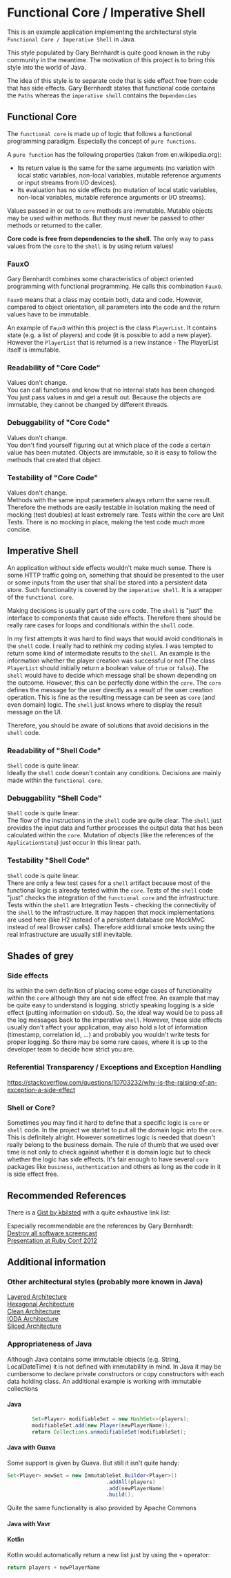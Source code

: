 # Functional Core / Imperative Shell

This is an example application implementing the architectural style `Functional Core / Imperative Shell` in Java.

This style populated by Gary Bernhardt is quite good known in the ruby community in the meantime. The motivation of this project is to bring this style into the world of Java.

The idea of this style is to separate code that is side effect free from code that has side effects. Gary Bernhardt states that functional code contains the `Paths` whereas the `imperative shell` contains the `Dependencies`

## Functional Core

The `functional core` is made up of logic that follows a functional programming paradigm. Especially the concept of `pure functions`.

A `pure function` has the following properties (taken from en.wikipedia.org):
- Its return value is the same for the same arguments (no variation with local static variables, non-local variables, mutable reference arguments or input streams from I/O devices).
- Its evaluation has no side effects (no mutation of local static variables, non-local variables, mutable reference arguments or I/O streams).

Values passed in or out to `core` methods are immutable. Mutable objects may be used within methods. But they must never be passed to other methods or returned to the caller.

**Core code is free from dependencies to the shell.** The only way to pass values from the `core` to the `shell` is by using return values!

### FauxO

Gary Bernhardt combines some characteristics of object oriented programming with functional programming. He calls this combination `FauxO`.

`FauxO` means that a class may contain both, data and code. However, compared to object orientation, all parameters into the code and the return values have to be immutable.

An example of `FauxO` within this project is the class `PlayerList`. It contains state (e.g. a list of players) and code (it is possible to add a new player). However the `PlayerList` that is returned is a new instance - The PlayerList itself is immutable.

### Readability of "Core Code"

Values don't change.  
You can call functions and know that no internal state has been changed. You just pass values in and get a result out. Because the objects are immutable, they cannot be changed by different threads.

### Debuggability of "Core Code"

Values don't change.  
You don't find yourself figuring out at which place of the code a certain value has been mutated. Objects are immutable, so it is easy to follow the methods that created that object.

### Testability of "Core Code"

Values don't change.  
Methods with the same input parameters always return the same result. Therefore the methods are easily testable in isolation making the need of mocking (test doubles) at least extremely rare.
Tests within the `core` are Unit Tests. There is no mocking in place, making the test code much more concise.

## Imperative Shell

An application without side effects wouldn't make much sense. There is some HTTP traffic going on, something that should be presented to the user or some inputs from the user that shall be stored into a persistent data store. Such functionality is covered by the `imperative shell`. It is a wrapper of the `functional core`.

Making decisions is usually part of the `core` code. The `shell` is "just" the interface to components that cause side effects. Therefore there should be really rare cases for loops and conditionals within the `shell` code. 

In my first attempts it was hard to find ways that would avoid conditionals in the `shell` code. I really had to rethink my coding styles. I was tempted to return some kind of intermediate results to the `shell`.
An example is the information whether the player creation was successful or not (The class `PlayerList` should initially return a boolean value of `true` or `false`). The `shell` would have to decide which message shall be shown depending on the outcome. However, this can be perfectly done within the `core`. The `core` defines the message for the user directly as a result of the user creation operation. This is fine as the resulting message can be seen as `core` (and even domain) logic. The `shell` just knows where to display the result message on the UI. 

Therefore, you should be aware of solutions that avoid decisions in the `shell` code.  

### Readability of "Shell Code"

`Shell` code is quite linear.  
Ideally the `shell` code doesn't contain any conditions. Decisions are mainly made within the `functional core`.

### Debuggability "Shell Code"

`Shell` code is quite linear.  
The flow of the instructions in the `shell` code are quite clear. The `shell` just provides the input data and further processes the output data that has been calculated within the `core`. Mutation of objects (like the references of the `ApplicationState`) just occur in this linear path. 

### Testability "Shell Code"

`Shell` code is quite linear.  
There are only a few test cases for a `shell` artifact because most of the functional logic is already tested within the `core`. Tests of the `shell` code "just" checks the integration of the `functional core` and the infrastructure.
Tests within the `shell` are Integration Tests - checking the connectivity of the `shell` to the infrastructure. It may happen that mock implementations are used here (like H2 instead of a persistent database ore MockMvC instead of real Browser calls). Therefore additional smoke tests using the real infrastructure are usually still inevitable.

## Shades of grey

### Side effects
Its within the own definition of placing some edge cases of functionality within the `core` although they are not side effect free. An example that may be quite easy to understand is logging. strictly speaking logging is a side effect (putting information on stdout). So, the ideal way would be to pass all the log messages back to the imperative `shell`. However, these side effects usually don't affect your application, may also hold a lot of information (timestamp, correlation id, ...) and probably you wouldn't write tests for proper logging. So there may be some rare cases, where it is up to the developer team to decide how strict you are.

### Referential Transparency / Exceptions and Exception Handling
https://stackoverflow.com/questions/10703232/why-is-the-raising-of-an-exception-a-side-effect

### Shell or Core?
Sometimes you may find it hard to define that a specific logic is `core` or `shell` code. In the project we startet to put all the domain logic into the `core`. This is definitely alright.
However sometimes logic is needed that doesn't really belong to the business domain. The rule of thumb that we used over time is not only to check against whether it is domain logic but to check whether the logic has side effects.
It's fair enough to have several `core` packages like `business`, `authentication` and others as long as the code in it is side effect free. 

## Recommended References

There is a [Gist by kbilsted](https://gist.github.com/kbilsted/abdc017858cad68c3e7926b03646554e) with a quite exhaustive link list:

Especially recommendable are the references by Gary Bernhardt:  
[Destroy all software screencast](https://www.destroyallsoftware.com/screencasts/catalog/functional-core-imperative-shell)  
[Presentation at Ruby Conf 2012](https://www.youtube.com/watch?v=yTkzNHF6rMs)
  
## Additional information

### Other architectural styles (probably more known in Java)

[Layered Architecture](https://medium.com/code-smells/layered-architecture-f11bc04c5d6c)  
[Hexagonal Architecture](https://fideloper.com/hexagonal-architecture)  
[Clean Architecture](http://blog.cleancoder.com/uncle-bob/2012/08/13/the-clean-architecture.html)  
[IODA Architecture](http://blog.ralfw.de/2015/04/die-ioda-architektur.html)  
[Sliced Architecture](https://jimmybogard.com/vertical-slice-architecture/)

### Appropriateness of Java

Although Java contains some immutable objects (e.g. String, LocalDateTime) it is not defined with immutability in mind. In Java it may be cumbersome to declare private constructors or copy constructors with each data holding class. An additional example is working with immutable collections

#### Java

```java
        Set<Player> modifiableSet = new HashSet<>(players);
        modifiableSet.add(new Player(newPlayerName));
        return Collections.unmodifiableSet(modifiableSet);
```

#### Java with Guava

Some support is given by Guava. But still it isn't quite handy:

```java
Set<Player> newSet = new ImmutableSet.Builder<Player>()
                                .addAll(players)
                                .add(newPlayerName)
                                .build();
```

Quite the same functionality is also provided by Apache Commons

#### Java with Vavr

#### Kotlin

Kotlin would automatically return a new list just by using the `+` operator:

```kotlin
return players + newPlayerName
```

